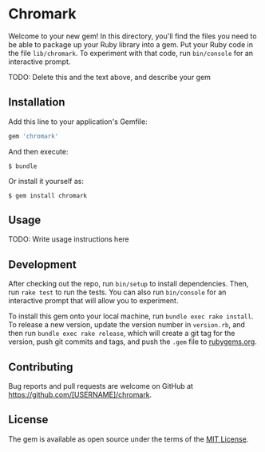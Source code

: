 # Chromark

Welcome to your new gem! In this directory, you'll find the files you need to be able to package up your Ruby library into a gem. Put your Ruby code in the file `lib/chromark`. To experiment with that code, run `bin/console` for an interactive prompt.

TODO: Delete this and the text above, and describe your gem

## Installation

Add this line to your application's Gemfile:

```ruby
gem 'chromark'
```

And then execute:

    $ bundle

Or install it yourself as:

    $ gem install chromark

## Usage

TODO: Write usage instructions here

## Development

After checking out the repo, run `bin/setup` to install dependencies. Then, run `rake test` to run the tests. You can also run `bin/console` for an interactive prompt that will allow you to experiment.

To install this gem onto your local machine, run `bundle exec rake install`. To release a new version, update the version number in `version.rb`, and then run `bundle exec rake release`, which will create a git tag for the version, push git commits and tags, and push the `.gem` file to [rubygems.org](https://rubygems.org).

## Contributing

Bug reports and pull requests are welcome on GitHub at https://github.com/[USERNAME]/chromark.

## License

The gem is available as open source under the terms of the [MIT License](https://opensource.org/licenses/MIT).
